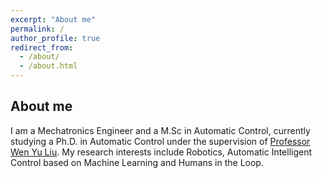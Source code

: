 ```yaml
---
excerpt: "About me"
permalink: /
author_profile: true
redirect_from:
  - /about/
  - /about.html
---
```


## About me

I am a Mechatronics Engineer and a M.Sc in Automatic Control, currently studying a Ph.D. in Automatic Control under the supervision of [Professor Wen Yu Liu](https://www.ctrl.cinvestav.mx/%7Eyuw/). My research interests include Robotics, Automatic Intelligent Control based on Machine Learning and Humans in the Loop. 

